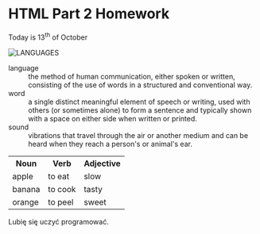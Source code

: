 <h1>HTML Part 2 Homework</h1>
<p> Today is 13<sup>th</sup> of October </p>
<img src="https://www.padworth.com/wp-content/uploads/2018/02/beeplugin_languages.png" alt="LANGUAGES">
<dl>
  <dt>language</dt>
  <dd>the method of human communication, either spoken or written, consisting of the use of words in a structured and conventional way.</dd>
  <dt>word</dt>
  <dd>a single distinct meaningful element of speech or writing, used with others (or sometimes alone) to form a sentence and typically shown with a space on either side when written or printed.</dd>
  <dt>sound</dt>
  <dd>vibrations that travel through the air or another medium and can be heard when they reach a person's or animal's ear.</dd>
  </dl>
  <table>
  <tr><th>Noun</th><th>Verb</th><th>Adjective</th></tr>
  <tr><td>apple</td><td>to eat</td><td>slow</td></tr>
  <tr><td>banana</td><td>to cook</td><td>tasty</td><tr>
  <tr><td>orange</td><td>to peel</td><td>sweet</td></tr>
</table>
  <p><lang="pl"> Lubię się uczyć programować.</p>
